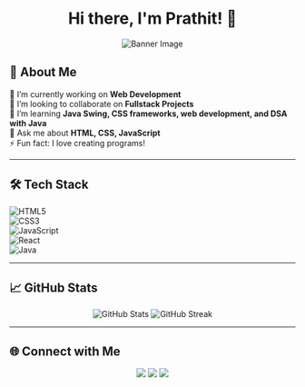 <h1 align="center">Hi there, I'm Prathit! 👋</h1>

<p align="center">
  <img src="https://github.com/Prathit6/Prathit6/blob/main/banner.png" alt="Banner Image">
</p>

## 🚀 About Me  
🔭 I’m currently working on **Web Development**  
👯 I’m looking to collaborate on **Fullstack Projects**  
🌱 I’m learning **Java Swing, CSS frameworks, web development, and DSA with Java**  
💬 Ask me about **HTML, CSS, JavaScript**  
⚡ Fun fact: I love creating programs!  

---

## 🛠️ Tech Stack  
![HTML5](https://img.shields.io/badge/HTML5-%23E34F26.svg?style=for-the-badge&logo=html5&logoColor=white)  
![CSS3](https://img.shields.io/badge/CSS3-%231572B6.svg?style=for-the-badge&logo=css3&logoColor=white)  
![JavaScript](https://img.shields.io/badge/JavaScript-%23F7DF1E.svg?style=for-the-badge&logo=javascript&logoColor=black)  
![React](https://img.shields.io/badge/React-%2361DAFB.svg?style=for-the-badge&logo=react&logoColor=black)  
![Java](https://img.shields.io/badge/Java-%23ED8B00.svg?style=for-the-badge&logo=java&logoColor=white)  

---

## 📈 GitHub Stats  
<p align="center">
  <img src="https://github-readme-stats.vercel.app/api?username=Prathit6&show_icons=true&theme=radical" alt="GitHub Stats">
  <img src="https://github-readme-streak-stats.herokuapp.com/?user=Prathit6&theme=radical" alt="GitHub Streak">
</p>

---

## 🌐 Connect with Me  
<p align="center">
  <a href="https://linkedin.com/in/prathit" target="_blank"><img src="https://img.shields.io/badge/LinkedIn-%230A66C2.svg?style=for-the-badge&logo=linkedin&logoColor=white"></a>
  <a href="https://twitter.com/prathit" target="_blank"><img src="https://img.shields.io/badge/Twitter-%231DA1F2.svg?style=for-the-badge&logo=twitter&logoColor=white"></a>
  <a href="mailto:prathit@example.com"><img src="https://img.shields.io/badge/Email-%23D14836.svg?style=for-the-badge&logo=gmail&logoColor=white"></a>
</p>
